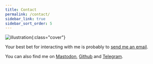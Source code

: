 ```yaml
---
title: Contact
permalink: /contact/
sidebar_link: true
sidebar_sort_order: 5
---
```


![illustration](/static/img/contact.jpg){:class="cover"}

Your best bet for interacting with me is probably to [send me an email](mailto:nicolas@perriault.net).

You can also find me on [Mastodon](https://mamot.fr/@n1k0), [Github](https://github.com/n1k0) and [Telegram](http://telegram.me/n1k0p).
